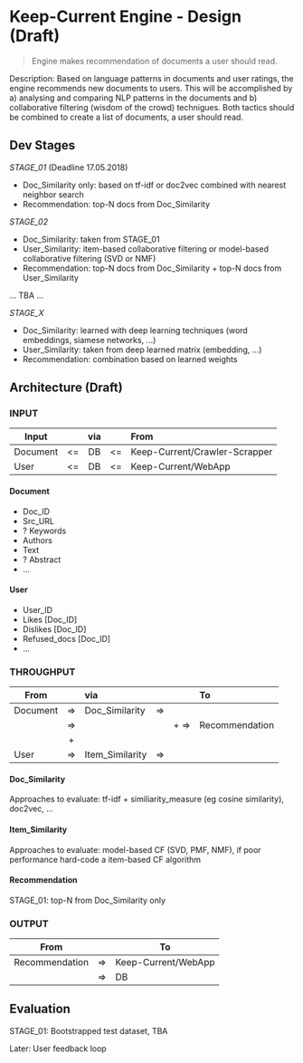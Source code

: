 # Keep-Current Engine - Design (Draft)
> Engine makes recommendation of documents a user should read.

Description: Based on language patterns in documents and user ratings, the engine recommends new documents to users. This will be accomplished by a) analysing and comparing NLP patterns in the documents and b) collaborative filtering (wisdom of the crowd) technigues. Both tactics should be combined to create a list of documents, a user should read.


## Dev Stages
_STAGE_01_ (Deadline 17.05.2018)

* Doc_Similarity only: based on tf-idf or doc2vec combined with nearest neighbor search
* Recommendation: top-N docs from Doc_Similarity

_STAGE_02_

* Doc_Similarity: taken from STAGE_01
* User_Similarity: item-based collaborative filtering or model-based collaborative filtering (SVD or NMF)
* Recommendation: top-N docs from Doc_Similarity + top-N docs from User_Similarity

... TBA ...

_STAGE_X_

* Doc_Similarity: learned with deep learning techniques (word embeddings, siamese networks, ...)
* User_Similarity: taken from deep learned matrix (embedding, ...)
* Recommendation: combination based on learned weights


## Architecture (Draft)

### INPUT

| Input    |      | via  |      | From                          |
| -------- |:----:|:----:|:----:|:------------------------------|
| Document |  <=  |  DB  |  <=  | Keep-Current/Crawler-Scrapper |
| User     |  <=  |  DB  |  <=  | Keep-Current/WebApp           |


#### Document

* Doc_ID
* Src_URL
* ? Keywords
* Authors
* Text
* ? Abstract
* ...

#### User

* User_ID
* Likes [Doc_ID]
* Dislikes [Doc_ID]
* Refused_docs [Doc_ID]
* ...



### THROUGHPUT

| From     |      | via             |      |        | To             |
| -------- |:----:|:----------------|:----:|:-------|:---------------|
| Document |  =>  | Doc_Similarity  |  =>  |        |                |
|          |  =>  |                 |      |  +  => | Recommendation |
|          |  +   |                 |      |        |                |
| User     |  =>  | Item_Similarity |  =>  |        |                |


#### Doc_Similarity

Approaches to evaluate: tf-idf + similiarity_measure (eg cosine similarity), doc2vec, ...


#### Item_Similarity

Approaches to evaluate: model-based CF (SVD, PMF, NMF), if poor performance hard-code a item-based CF algorithm


#### Recommendation

STAGE_01: top-N from Doc_Similarity only



### OUTPUT

| From           |            | To                  |
| -------------- |:----------:| --------------------|
| Recommendation |     =>     | Keep-Current/WebApp |
|                |     =>     | DB                  |


## Evaluation

STAGE_01: Bootstrapped test dataset, TBA

Later: User feedback loop


